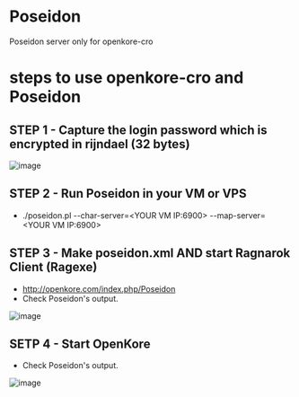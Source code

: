 # Poseidon
Poseidon server only for openkore-cro

# steps to use openkore-cro and Poseidon

## STEP 1 - Capture the login password which is encrypted in rijndael (32 bytes)
![image](https://github.com/yon2kong/Poseidon/blob/master/doc/password.png)

## STEP 2 - Run Poseidon in your VM or VPS
- ./poseidon.pl --char-server=\<YOUR VM IP:6900\> --map-server=\<YOUR VM IP:6900\>

## STEP 3 - Make poseidon.xml AND start Ragnarok Client (Ragexe)
- http://openkore.com/index.php/Poseidon
- Check Poseidon's output.

![image](https://github.com/yon2kong/Poseidon/blob/master/doc/poseidon2.png)

## SETP 4 - Start OpenKore
- Check Poseidon's output.

![image](https://github.com/yon2kong/Poseidon/blob/master/doc/poseidon3.png)
